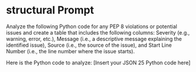 # structural Prompt 

Analyze the following Python code for any PEP 8 violations or potential issues and create a table that includes the following columns: Severity (e.g., warning, error, etc.), Message (i.e., a descriptive message explaining the identified issue), Source (i.e., the source of the issue), and Start Line Number (i.e., the line number where the issue starts). 

Here is the Python code to analyze:
[Insert your JSON 25 Python code here]
